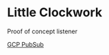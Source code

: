# Little Clockwork

Proof of concept listener

[GCP PubSub](https://github.com/googleapis/google-cloud-ruby/tree/master/google-cloud-pubsub)
